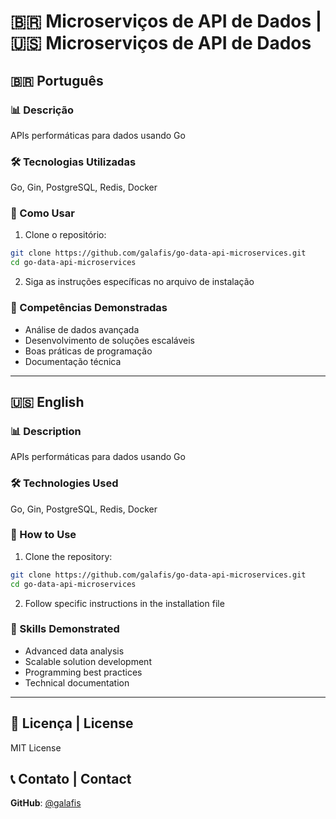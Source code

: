 # 🇧🇷 Microserviços de API de Dados | 🇺🇸 Microserviços de API de Dados

## 🇧🇷 Português

### 📊 Descrição
APIs performáticas para dados usando Go

### 🛠️ Tecnologias Utilizadas
Go, Gin, PostgreSQL, Redis, Docker

### 🚀 Como Usar
1. Clone o repositório:
```bash
git clone https://github.com/galafis/go-data-api-microservices.git
cd go-data-api-microservices
```

2. Siga as instruções específicas no arquivo de instalação

### 🎯 Competências Demonstradas
- Análise de dados avançada
- Desenvolvimento de soluções escaláveis
- Boas práticas de programação
- Documentação técnica

---

## 🇺🇸 English

### 📊 Description
APIs performáticas para dados usando Go

### 🛠️ Technologies Used
Go, Gin, PostgreSQL, Redis, Docker

### 🚀 How to Use
1. Clone the repository:
```bash
git clone https://github.com/galafis/go-data-api-microservices.git
cd go-data-api-microservices
```

2. Follow specific instructions in the installation file

### 🎯 Skills Demonstrated
- Advanced data analysis
- Scalable solution development
- Programming best practices
- Technical documentation

---

## 📄 Licença | License
MIT License

## 📞 Contato | Contact
**GitHub**: [@galafis](https://github.com/galafis)
